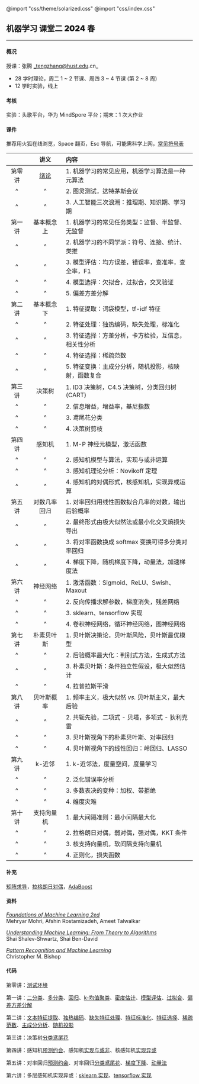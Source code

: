 @import "css/theme/solarized.css"
@import "css/index.css"

## 机器学习 课堂二 <span style="font-weight:900">2024</span> 春

---

#### 概况

授课：张腾 _tengzhang@hust.edu.cn_

- 28 学时理论，周二 1 ~ 2 节课、周四 3 ~ 4 节课 (第 2 ~ 8 周)
- 12 学时实验，线上

<div class="top-2"></div>

#### 考核

实验：头歌平台，华为 MindSpore 平台；期末：1 次大作业

#### 课件

推荐用火狐在线浏览，Space 翻页，Esc 导航，可能需科学上网，[常见符号表](pages/notation.html)

<div class="threelines outline head-highlight">

|        |         讲义          | 内容                                                |
| :----: | :-------------------: | :-------------------------------------------------- |
| 第零讲 | [绪论](pages/00.html) | 1. 机器学习的常见应用，机器学习算法是一种元算法     |
|   ^    |           ^           | 2. 图灵测试，达特茅斯会议                           |
|   ^    |           ^           | 3. 人工智能三次浪潮：推理期、知识期、学习期         |
| 第一讲 |      基本概念 上      | 1. 机器学习的常见任务类型：监督、半监督、无监督     |
|   ^    |           ^           | 2. 机器学习的不同学派：符号、连接、统计、类推       |
|   ^    |           ^           | 3. 模型评估：均方误差，错误率，查准率，查全率，F1   |
|   ^    |           ^           | 4. 模型选择：欠拟合，过拟合，交叉验证               |
|   ^    |           ^           | 5. 偏差方差分解                                     |
| 第二讲 |      基本概念 下      | 1. 特征提取：词袋模型，tf-idf 特征                  |
|   ^    |           ^           | 2. 特征处理：独热编码，缺失处理，标准化             |
|   ^    |           ^           | 3. 特征选择：方差分析，卡方检验，互信息，相关性分析 |
|   ^    |           ^           | 4. 特征选择：稀疏范数                               |
|   ^    |           ^           | 5. 特征变换：主成分分析，随机投影，核映射，函数复合 |
| 第三讲 |        决策树         | 1. ID3 决策树，C4.5 决策树，分类回归树 (CART)       |
|   ^    |           ^           | 2. 信息增益，增益率，基尼指数                       |
|   ^    |           ^           | 3. 鸢尾花分类                                       |
|   ^    |           ^           | 4. 决策树剪枝                                       |
| 第四讲 |        感知机         | 1. M-P 神经元模型，激活函数                         |
|   ^    |           ^           | 2. 感知机模型与算法，实现与或非运算                 |
|   ^    |           ^           | 3. 感知机理论分析：Novikoff 定理                    |
|   ^    |           ^           | 4. 感知机的对偶形式，核感知机，实现异或运算         |
| 第五讲 |     对数几率回归      | 1. 对率回归用线性函数拟合几率的对数，输出后验概率   |
|   ^    |           ^           | 2. 最终形式由极大似然法或最小化交叉熵损失导出       |
|   ^    |           ^           | 3. 将对率函数换成 softmax 变换可得多分类对率回归    |
|   ^    |           ^           | 4. 梯度下降，随机梯度下降，动量法，加速梯度法       |
| 第六讲 |       神经网络        | 1. 激活函数：Sigmoid、ReLU、Swish、Maxout           |
|   ^    |           ^           | 2. 反向传播求解参数，梯度消失，残差网络             |
|   ^    |           ^           | 3. sklearn、tensorflow 实现                         |
|   ^    |           ^           | 4. 卷积神经网络，循环神经网络，图神经网络           |
| 第七讲 |      朴素贝叶斯       | 1. 贝叶斯决策论，贝叶斯风险，贝叶斯最优模型         |
|   ^    |           ^           | 2. 后验概率最大化：判别式方法，生成式方法           |
|   ^    |           ^           | 3. 朴素贝叶斯：条件独立性假设，极大似然估计         |
|   ^    |           ^           | 4. 拉普拉斯平滑                                     |
| 第八讲 |      贝叶斯概率       | 1. 频率主义，极大似然 _vs._ 贝叶斯主义，最大后验    |
|   ^    |           ^           | 2. 共轭先验，二项式 - 贝塔，多项式 - 狄利克雷       |
|   ^    |           ^           | 3. 贝叶斯视角下的朴素贝叶斯、对率回归               |
|   ^    |           ^           | 4. 贝叶斯视角下的线性回归：岭回归、LASSO            |
| 第九讲 |        k-近邻         | 1. k-近邻法，度量空间，度量学习                     |
|   ^    |           ^           | 2. 泛化错误率分析                                   |
|   ^    |           ^           | 3. 多数表决的变种：加权、带拒绝                     |
|   ^    |           ^           | 4. 维度灾难                                         |
| 第十讲 |      支持向量机       | 1. 最大间隔准则：最小间隔最大化                     |
|   ^    |           ^           | 2. 拉格朗日对偶，弱对偶，强对偶，KKT 条件           |
|   ^    |           ^           | 3. 核支持向量机，软间隔支持向量机                   |
|   ^    |           ^           | 4. 正则化，损失函数                                 |

</div>

#### 补充

[矩阵求导](notes/matrix-calculus.pdf)，[拉格朗日对偶](notes/Lagrange-dual.pdf)，[AdaBoost](notes/adaboost.pdf)

#### 资料

[_Foundations of Machine Learning 2ed_](book/Foundations%20of%20Machine%20Learning%202ed%20-%20Mehryar%20Mohri%2C%20Afshin%20Rostamizadeh%2C%20and%20Ameet%20Talwalkar.pdf) <br>Mehryar Mohri, Afshin Rostamizadeh, Ameet Talwalkar

[_Understanding Machine Learning: From Theory to Algorithms_](book/Understanding%20Machine%20Learning%20From%20Theory%20to%20Algorithms%20-%20Shai%20Shalev-Shwartz%2C%20Shai%20Ben-David.pdf) <br>Shai Shalev-Shwartz, Shai Ben-David

[_Pattern Recognition and Machine Learning_](book/Pattern%20Recognition%20and%20Machine%20Learning%20-%20Christopher%20M.%20Bishop.pdf) <br>Christopher M. Bishop

#### 代码

第零讲：[测试环境](python/demo.ipynb)

第一讲：[二分类](python/binary-classif.ipynb)、[多分类](python/multi-classif.ipynb)、[回归](python/regression.py)、[k-均值聚类](python/clustering.ipynb)、[密度估计](python/density-estimation.ipynb)、[模型评估](python/model-evaluation.ipynb)、[过拟合](python/overfitting.ipynb)、[偏差方差分解](python/bias-var-dec.ipynb)

第二讲：[文本特征提取](python/feat-text.ipynb)、[独热编码](python/feat-one-hot.ipynb)、[缺失特征处理](python/feat-missing.ipynb)、[特征标准化](python/feat-scaler.ipynb)、[特征选择](python/feat-selection.ipynb)、[稀疏范数](python/sparse-norm.ipynb)、[主成分分析](python/pca.ipynb)、[随机投影](python/random-projection.ipynb)

第三讲：决策树[分类鸢尾花](python/dt-iris.ipynb)

第四讲：感知机[预测约会](python/perceptron-date.ipynb)、感知机[实现与或非](python/perceptron-logic.ipynb)、核感知机[实现异或](python/perceptron-kernel.ipynb)

第五讲：对率回归[预测约会](python/lr-date.ipynb)、对率回归[分类鸢尾花](python/lr-iris.ipynb)、[梯度下降](python/gd.ipynb)、[动量法](python/momentum.ipynb)

第六讲：多层感知机实现异或：[sklearn 实现](python/mlp-xor.ipynb)、[tensorflow 实现](python/dnn-xor.ipynb)
